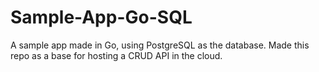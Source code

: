 # Sample-App-Go-SQL
A sample app made in Go, using PostgreSQL as the database. Made this repo as a base for hosting a CRUD API in the cloud.